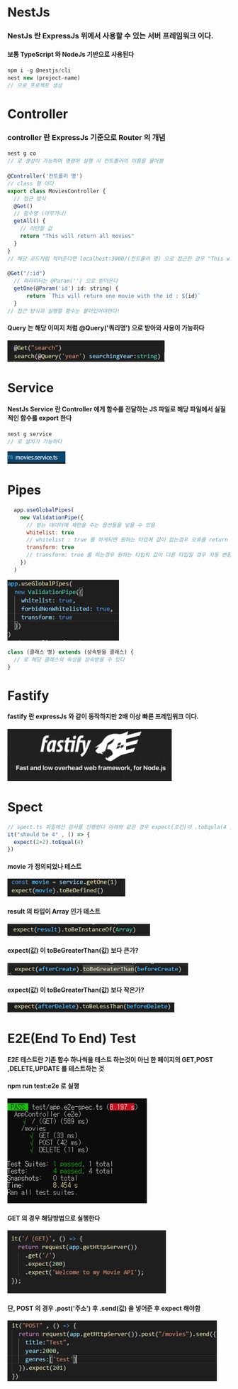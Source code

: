 # NestJs

### NestJs 란 ExpressJs 위에서 사용할 수 있는 서버 프레임워크 이다.

#### 보통 TypeScript 와 NodeJs 기반으로 사용된다

```javascript
npm i -g @nestjs/cli
nest new (project-name)
// 으로 프로젝트 생성
```

# Controller

### controller 란 ExpressJs 기준으로 Router 의 개념

```javascript
nest g co 
// 로 생성이 가능하며 명령어 실행 시 컨트롤러의 이름을 물어봄

@Controller('컨트롤러 명')
// class 형 이다
export class MoviesController {
  // 접근 방식
  @Get()
  // 함수명 (아무거나)
  getAll() {
    // 리턴할 값
    return "This will return all movies"
  }
}
// 해당 코드처럼 적어준다면 localhost:3000/(컨트롤러 명) 으로 접근한 경우 "This will return all movies 를 return 함"

@Get("/:id")
  // 파라미터는 @Param('') 으로 받아온다
  getOne(@Param('id') id: string) {
      return `This will return one movie with the id : ${id}`
  }
// 접근 방식과 실행할 함수는 붙어있어야한다!
```

#### Query 는 해당 이미지 처럼 @Query('쿼리명') 으로 받아와 사용이 가능하다

<img src="./gitImg/getQuery.PNG">

# Service

#### NestJs Service 란 Controller 에게 함수를 전달하는 JS 파일로 해당 파일에서 실질적인 함수를 export 한다

```javascript
nest g service
// 로 설치가 가능하다
```

<img src="./gitImg/service.PNG">

# Pipes

```javascript
  app.useGlobalPipes(
    new ValidationPipe({
      // 받는 데이터에 제한을 주는 옵션들을 넣을 수 있음
      whitelist: true
      // whitelist : true 를 하게되면 원하는 타입에 값이 없는경우 오류를 return 해줌
      transform: true
      // transform: true 를 하는경우 원하는 타입의 값이 다른 타입일 경우 자동 변환해줌
    })
  )
```

<img src="./gitImg/pipes.PNG">

```javascript
class (클래스 명) extends (상속받을 클래스) {
  // 로 해당 클래스의 속성을 상속받을 수 있다
}
```

# Fastify

#### fastify 란 expressJs 와 같이 동작하지만 2배 이상 빠른 프레임워크 이다.

<img src="./gitImg/fastify.PNG">

# Spect

```javascript
// spect.ts 파일에선 검사를 진행한다 아래와 같은 경우 expect(조건)이 .toEqula(4 ) 와 맞는지 검사 후 True OR False 를 반환해준다.
it("should be 4" , () => {
  expect(2+2).toEqual(4)
})
```

#### movie 가 정의되었나 테스트
<img src="./gitImg/expectDefined.PNG">

#### result 의 타입이 Array 인가 테스트
<img src="./gitImg/expectInsType.PNG">

#### expect(값) 이 toBeGreaterThan(값) 보다 큰가?
<img src="./gitImg/greaterthan.PNG">

#### expect(값) 이 toBeGreaterThan(값) 보다 작은가?
<img src="./gitImg/lessthan.PNG">

# E2E(End To End) Test

#### E2E 테스트란 기존 함수 하나씩을 테스트 하는것이 아닌 한 페이지의 GET,POST ,DELETE,UPDATE 를 테스트하는 것

#### npm run test:e2e 로 실행

<img src="./gitImg/e2eTest.PNG">

#### GET 의 경우 해당방법으로 실행한다

<img src="./gitImg/e2eGet.PNG">

#### 단, POST 의 경우 .post('주소') 후 .send(값) 을 넣어준 후 expect 해야함

<img src="./gitImg/e2ePost.PNG">
